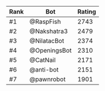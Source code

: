 Rank|Bot|Rating
---|---|---
#1|@RaspFish|2743
#2|@Nakshatra3|2479
#3|@NilatacBot|2374
#4|@OpeningsBot|2310
#5|@CatNail|2171
#6|@anti-bot|2151
#7|@pawnrobot|1901
